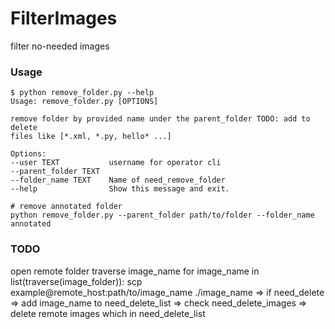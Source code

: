 # FilterImages
filter no-needed images

### Usage

```shell
$ python remove_folder.py --help
Usage: remove_folder.py [OPTIONS]

remove folder by provided name under the parent_folder TODO: add to delete
files like [*.xml, *.py, hello* ...]

Options:
--user TEXT           username for operator cli
--parent_folder TEXT
--folder_name TEXT    Name of need_remove_folder
--help                Show this message and exit.

# remove annotated folder
python remove_folder.py --parent_folder path/to/folder --folder_name annotated
```

### TODO

open remote folder
traverse image_name
for image_name in list(traverse(image_folder)):
  scp example@remote_host:path/to/image_name ./image_name
=> if need_delete => add image_name to need_delete_list
=> check need_delete_images
=> delete remote images which in need_delete_list




